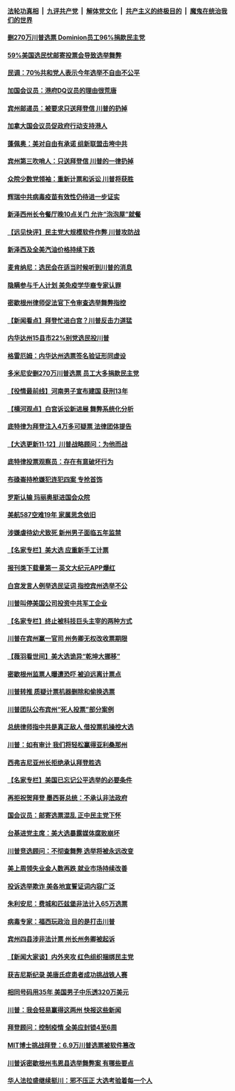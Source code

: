 

####  [法轮功真相](../../../../basic/blob/master/README.md?t=11131502) &nbsp;|&nbsp; [九评共产党](../../../../9ping.md/blob/master/README.md?t=11131502) &nbsp;|&nbsp; [解体党文化](../../../../jtdwh.md/blob/master/README.md?t=11131502)  &nbsp;|&nbsp; [共产主义的终极目的](../../../../gczydzjmd.md/blob/master/README.md?t=11131502) &nbsp;|&nbsp; [魔鬼在统治我们的世界](../../../../mgztzwmdsj.md/blob/master/README.md?t=11131502) 

#### [删270万川普选票 Dominion员工96%捐款民主党](../pages/nsc412/n12546098.md?t=11131502) 

#### [59%美国选民忧邮寄投票会导致选举舞弊](../pages/nsc412/n12542700.md?t=11131502) 

#### [民调：70％共和党人表示今年选举不自由不公平](../pages/nsc412/n12545997.md?t=11131502) 

#### [加国会议员：港府DQ议员的理由很荒唐](../pages/nsc412/n12545855.md?t=11131502) 

#### [宾州邮递员：被要求只送拜登信 川普的扔掉](../pages/nsc412/n12545478.md?t=11131502) 

#### [加拿大国会议员促政府行动支持港人](../pages/nsc412/n12543488.md?t=11131502) 

#### [蓬佩奥：美对自由有承诺 组新联盟击垮中共](../pages/nsc412/n12544846.md?t=11131502) 

#### [宾州第三吹哨人：只送拜登信  川普的一律扔掉](../pages/nsc412/n12545988.md?t=11131502) 

#### [众院少数党领袖：重新计票和诉讼 川普将获胜](../pages/nsc412/n12545660.md?t=11131502) 

#### [辉瑞中共病毒疫苗有效性仍待进一步证实](../pages/nsc412/n12546036.md?t=11131502) 

#### [新泽西州长令餐厅晚10点关门  允许“泡泡屋”就餐](../pages/nsc412/n12545927.md?t=11131502) 

#### [【远见快评】民主党大规模软件作弊 川普攻防战](../pages/nsc412/n12544701.md?t=11131502) 

#### [新泽西及全美汽油价格持续下跌](../pages/nsc412/n12545839.md?t=11131502) 

#### [麦肯纳尼：选民会在适当时候听到川普的消息](../pages/nsc412/n12545804.md?t=11131502) 

#### [隐瞒参与千人计划 美免疫学华裔专家认罪](../pages/nsc412/n12545730.md?t=11131502) 

#### [密歇根州律师促法官下令审查选举舞弊指控](../pages/nsc412/n12545643.md?t=11131502) 

#### [【新闻看点】拜登忙进白宫？川普反击力道猛](../pages/nsc412/n12545338.md?t=11131502) 

#### [内华达州15县市22%别党选民投川普](../pages/nsc412/n12545603.md?t=11131502) 

#### [格雷厄姆：内华达州选票签名验证形同虚设](../pages/nsc412/n12545462.md?t=11131502) 

#### [多米尼安删270万川普选票 员工大多捐款民主党](../pages/nsc412/n12545353.md?t=11131502) 

#### [【役情最前线】河南男子宣布建国 获刑13年](../pages/nsc412/n12545198.md?t=11131502) 

#### [【横河观点】白宫诉讼新进展 舞弊系统化分析](../pages/nsc412/n12544836.md?t=11131502) 

#### [底特律为拜登注入4万多可疑票 法律团体提告](../pages/nsc412/n12545363.md?t=11131502) 

#### [【大选更新11·12】川普战略顾问：为他而战](../pages/nsc412/n12543905.md?t=11131502) 

#### [底特律投票观察员：存在有意破坏行为](../pages/nsc412/n12545341.md?t=11131502) 

#### [布碌崙持枪嫌犯连犯四案  专抢首饰](../pages/nsc412/n12544830.md?t=11131502) 

#### [罗斯认输 玛丽奥挺进国会众院](../pages/nsc412/n12545310.md?t=11131502) 

#### [美航587空难19年 家属思念依旧](../pages/nsc412/n12545011.md?t=11131502) 

#### [涉嫌虐待幼犬致死 新州男子面临五年监禁](../pages/nsc412/n12544832.md?t=11131502) 

#### [【名家专栏】美大选 应重新手工计票](../pages/nsc412/n12544607.md?t=11131502) 

#### [报刊类下载量第一 英文大纪元APP爆红](../pages/nsc412/n12545280.md?t=11131502) 

#### [白宫发言人例举选民证词 指控宾州选举不公](../pages/nsc412/n12545184.md?t=11131502) 

#### [川普叫停美国公司投资中共军工企业](../pages/nsc412/n12545171.md?t=11131502) 

#### [【名家专栏】终止被科技巨头主宰的两种方式](../pages/nsc412/n12544549.md?t=11131502) 

#### [川普在宾州赢一官司 州务卿无权改收票期限](../pages/nsc412/n12545067.md?t=11131502) 

#### [【薇羽看世间】美大选诡异“乾坤大挪移”](../pages/nsc412/n12544811.md?t=11131502) 

#### [密歇根州监票人曝遭恐吓 被迫远离计票点](../pages/nsc412/n12544795.md?t=11131502) 

#### [川普转推 质疑计票机器删除和偷换选票](../pages/nsc412/n12545032.md?t=11131502) 

#### [川普团队公布宾州“死人投票”部分案例](../pages/nsc412/n12544909.md?t=11131502) 

#### [总统律师指中共是真正敌人 借投票机操控大选](../pages/nsc412/n12544999.md?t=11131502) 

#### [川普：如有审计 我们将轻松赢得亚利桑那州](../pages/nsc412/n12544906.md?t=11131502) 

#### [西弗吉尼亚州长拒绝承认拜登胜选](../pages/nsc412/n12544976.md?t=11131502) 

#### [【名家专栏】美国已忘记公平选举的必要条件](../pages/nsc412/n12544546.md?t=11131502) 

#### [再拒祝贺拜登 墨西哥总统：不承认非法政府](../pages/nsc412/n12544920.md?t=11131502) 

#### [国会议员：邮寄选票混乱 正中民主党下怀](../pages/nsc412/n12544884.md?t=11131502) 

#### [台基进党主席：美大选暴露媒体腐败崩坏](../pages/nsc412/n12544461.md?t=11131502) 

#### [川普竞选顾问：不彻查舞弊 选举将被永远改变](../pages/nsc412/n12544843.md?t=11131502) 

#### [美上周领失业金人数再跌 就业市场持续改善](../pages/nsc412/n12544586.md?t=11131502) 

#### [投诉选举欺诈 美各地宣誓证词内容广泛](../pages/nsc412/n12543338.md?t=11131502) 

#### [朱利安尼：费城和匹兹堡非法计入65万选票](../pages/nsc412/n12544699.md?t=11131502) 

#### [病毒专家：福西玩政治 目的是打击川普](../pages/nsc412/n12544707.md?t=11131502) 

#### [宾州四县涉非法计票 州长州务卿被起诉](../pages/nsc412/n12544320.md?t=11131502) 

#### [【新闻大家谈】内外夹攻 红色组织捆绑民主党](../pages/nsc412/n12544577.md?t=11131502) 

#### [获吉尼斯纪录 美唐氏症患者成功挑战铁人赛](../pages/nsc412/n12543465.md?t=11131502) 

#### [相同号码用35年 美国男子中乐透320万美元](../pages/nsc412/n12543914.md?t=11131502) 

#### [川普：我会轻易赢得这两州 快报这些新闻](../pages/nsc412/n12543870.md?t=11131502) 

#### [拜登顾问：控制疫情 全美应封锁4至6周](../pages/nsc412/n12543496.md?t=11131502) 

#### [MIT博士挑战拜登：6.9万川普选票被软件篡改](../pages/nsc412/n12542753.md?t=11131502) 

#### [川普诉密歇根州韦恩县选举舞弊案 有哪些要点](../pages/nsc412/n12542718.md?t=11131502) 

#### [华人法拉盛继续挺川：邪不压正  大选考验着每一个人](../pages/nsc412/n12543247.md?t=11131502) 

